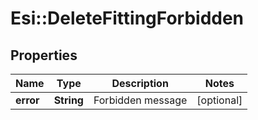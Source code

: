 # Esi::DeleteFittingForbidden

## Properties
Name | Type | Description | Notes
------------ | ------------- | ------------- | -------------
**error** | **String** | Forbidden message | [optional] 


